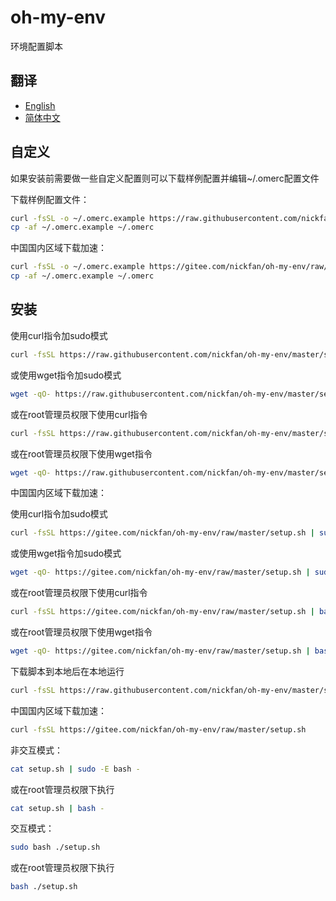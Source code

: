 # oh-my-env

环境配置脚本

## 翻译

* [English](README.md)
* [简体中文](README.zh_CN.md)

## 自定义

如果安装前需要做一些自定义配置则可以下载样例配置并编辑~/.omerc配置文件

下载样例配置文件：
```sh
curl -fsSL -o ~/.omerc.example https://raw.githubusercontent.com/nickfan/oh-my-env/master/.omerc.example
cp -af ~/.omerc.example ~/.omerc
```
中国国内区域下载加速：
```sh
curl -fsSL -o ~/.omerc.example https://gitee.com/nickfan/oh-my-env/raw/master/.omerc.example
cp -af ~/.omerc.example ~/.omerc
```

## 安装

使用curl指令加sudo模式
```sh
curl -fsSL https://raw.githubusercontent.com/nickfan/oh-my-env/master/setup.sh | sudo -E bash -
```

或使用wget指令加sudo模式
```sh
wget -qO- https://raw.githubusercontent.com/nickfan/oh-my-env/master/setup.sh | sudo -E bash -
```

或在root管理员权限下使用curl指令
```sh
curl -fsSL https://raw.githubusercontent.com/nickfan/oh-my-env/master/setup.sh | bash -
```
或在root管理员权限下使用wget指令
```sh
wget -qO- https://raw.githubusercontent.com/nickfan/oh-my-env/master/setup.sh | bash -
```

中国国内区域下载加速：

使用curl指令加sudo模式
```sh
curl -fsSL https://gitee.com/nickfan/oh-my-env/raw/master/setup.sh | sudo -E bash -
```
或使用wget指令加sudo模式
```sh
wget -qO- https://gitee.com/nickfan/oh-my-env/raw/master/setup.sh | sudo -E bash -
```

或在root管理员权限下使用curl指令
```sh
curl -fsSL https://gitee.com/nickfan/oh-my-env/raw/master/setup.sh | bash -
```
或在root管理员权限下使用wget指令
```sh
wget -qO- https://gitee.com/nickfan/oh-my-env/raw/master/setup.sh | bash -
```

下载脚本到本地后在本地运行

```sh
curl -fsSL https://raw.githubusercontent.com/nickfan/oh-my-env/master/setup.sh
```
中国国内区域下载加速：
```sh
curl -fsSL https://gitee.com/nickfan/oh-my-env/raw/master/setup.sh
```

非交互模式：

```sh
cat setup.sh | sudo -E bash -
```

或在root管理员权限下执行

```sh
cat setup.sh | bash -
```

交互模式：

```sh
sudo bash ./setup.sh
```

或在root管理员权限下执行

```sh
bash ./setup.sh
```

